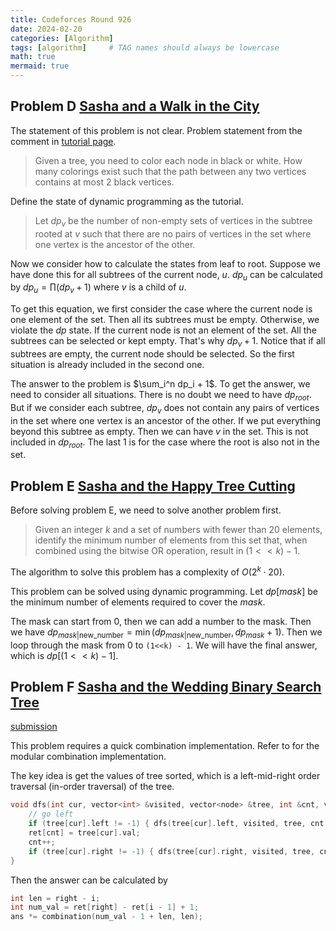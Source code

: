 ```yaml
---
title: Codeforces Round 926
date: 2024-02-20
categories: [Algorithm]
tags: [algorithm]     # TAG names should always be lowercase
math: true
mermaid: true
---
```



## Problem D [Sasha and a Walk in the City](https://codeforces.com/contest/1929/problem/D)

The statement of this problem is not clear.
Problem statement from the comment in [tutorial page](https://codeforces.com/blog/entry/125851?#comment-1117492).

> Given a tree, you need to color each node in black or white. How many colorings exist such that the path between any two vertices contains at most 2 black vertices.


Define the state of dynamic programming as the tutorial.
> Let $dp_v$ be the number of non-empty sets of vertices in the subtree rooted at $v$ such that there are no pairs of vertices in the set where one vertex is the ancestor of the other.

Now we consider how to calculate the states from leaf to root. Suppose we have done this for all subtrees of the current node, $u$. $dp_u$ can be calculated by $dp_u = \prod (dp_v + 1)$ where $v$ is a child of $u$.

To get this equation, we first consider the case where the current node is one element of the set. Then all its subtrees must be empty. Otherwise, we violate the $dp$ state. If the current node is not an element of the set. All the subtrees can be selected or kept empty. That's why $dp_v + 1$. Notice that if all subtrees are empty, the current node should be selected. So the first situation is already included in the second one.

The answer to the problem is $\sum_i^n dp_i + 1$. To get the answer, we need to consider all situations. There is no doubt we need to have $dp_{root}$. But if we consider each subtree, $dp_v$ does not contain any pairs of vertices in the set where one vertex is an ancestor of the other. If we put everything beyond this subtree as empty. Then we can have $v$ in the set. This is not included in $dp_{root}$. The last $1$ is for the case where the root is also not in the set.



## Problem E [Sasha and the Happy Tree Cutting](https://codeforces.com/contest/1929/problem/E)

Before solving problem E, we need to solve another problem first.


> Given an integer $k$ and a set of numbers with fewer than 20 elements, identify the minimum number of elements from this set that, when combined using the bitwise OR operation, result in $(1 << k) - 1$.


The algorithm to solve this problem has a complexity of $O(2^k \cdot 20)$.

This problem can be solved using dynamic programming.
Let $dp[mask]$ be the minimum number of elements required to cover the $mask$.

The mask can start from 0, then we can add a number to the mask. Then we have $dp_{mask | \text{new\_number}} = \min(dp_{mask | \text{new\_number}}, dp_{mask} + 1)$. Then we loop through the mask from 0 to `(1<<k) - 1`. We will have the final answer, which is $dp[(1<<k)-1]$.


## Problem F [Sasha and the Wedding Binary Search Tree](https://codeforces.com/contest/1929/problem/F)

[submission](https://codeforces.com/contest/1929/submission/249185245)

This problem requires a quick combination implementation. Refer to []() for the modular combination implementation.

The key idea is get the values of tree sorted, which is a left-mid-right order traversal (in-order traversal) of the tree.

``` cpp
void dfs(int cur, vector<int> &visited, vector<node> &tree, int &cnt, vector<int> &ret) {
    // go left
    if (tree[cur].left != -1) { dfs(tree[cur].left, visited, tree, cnt, ret); }
    ret[cnt] = tree[cur].val;
    cnt++;
    if (tree[cur].right != -1) { dfs(tree[cur].right, visited, tree, cnt, ret); }
}
```

Then the answer can be calculated by 

``` cpp
int len = right - i;
int num_val = ret[right] - ret[i - 1] + 1;
ans *= combination(num_val - 1 + len, len);
```



